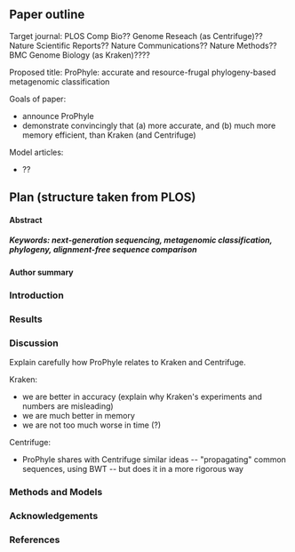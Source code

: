 ## Paper outline

Target journal: PLOS Comp Bio?? Genome Reseach (as Centrifuge)?? Nature Scientific Reports?? Nature Communications?? Nature Methods?? BMC Genome Biology (as Kraken)????

Proposed title: ProPhyle: accurate and resource-frugal phylogeny-based metagenomic classification

Goals of paper: 
* announce ProPhyle
* demonstrate convincingly that (a) more accurate, and (b) much more memory efficient, than Kraken (and Centrifuge)

Model articles:
* ??

## Plan (structure taken from PLOS)

#### Abstract
##### Keywords: next-generation sequencing, metagenomic classification, phylogeny, alignment-free sequence comparison

#### Author summary

### Introduction

### Results

### Discussion

Explain carefully how ProPhyle relates to Kraken and Centrifuge.

Kraken: 
* we are better in accuracy (explain why Kraken's experiments and numbers are misleading)
* we are much better in memory
* we are not too much worse in time (?)

Centrifuge:
* ProPhyle shares with Centrifuge similar ideas -- "propagating" common sequences, using BWT -- but does it in a more rigorous way

### Methods and Models

### Acknowledgements

### References
